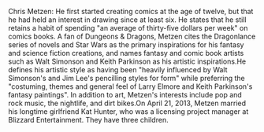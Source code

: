 Chris Metzen: He first started creating comics at the age of twelve, but that he had held an interest in drawing since at least six. He states that he still retains a habit of spending "an average of thirty-five dollars per week" on comics books. A fan of Dungeons & Dragons, Metzen cites the Dragonlance series of novels and Star Wars as the primary inspirations for his fantasy and science fiction creations, and names fantasy and comic book artists such as Walt Simonson and Keith Parkinson as his artistic inspirations.He defines his artistic style as having been "heavily influenced by Walt Simonson's and Jim Lee's pencilling styles for form" while preferring the "costuming, themes and general feel of Larry Elmore and Keith Parkinson's fantasy paintings". In addition to art, Metzen's interests include pop and rock music, the nightlife, and dirt bikes.On April 21, 2013, Metzen married his longtime girlfriend Kat Hunter, who was a licensing project manager at Blizzard Entertainment. They have three children.
